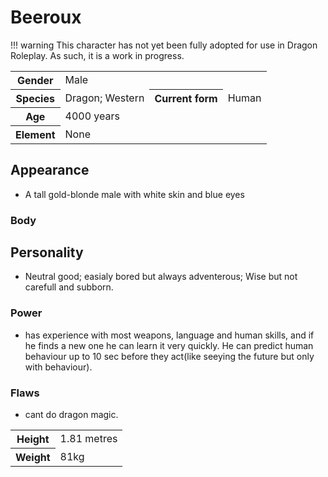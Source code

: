 # Beeroux
!!! warning
    This character has not yet been fully adopted for use in Dragon Roleplay. As such, it is a work in progress.

<table>
  <tr>
    <th>Gender</th>
    <td> Male</td>
  </tr>
  <tr>
    <th>Species</th>
    <td>Dragon; Western</td>
    <th>Current form </th>
    <td>Human
</tr>
  <tr>
    <th>Age</th>
    <td>4000 years</td>
  </tr>
  <tr>
    <th>Element</th>
    <td>None</td>
  </tr>
</table>

## Appearance
* A tall gold-blonde male with white skin and blue eyes

### Body
<table>
  <tr>
    <th>Height</th>
    <td>1.81 metres</td>
  </tr>
    <tr>
    <th>Weight</th>
    <td> 81kg </td>

## Personality
*  Neutral good; easialy bored but always adventerous; Wise but not carefull and subborn.

### Power
*  has experience with most weapons, language and human skills, and if he finds a new one he can learn it very quickly. He can predict human behaviour up to 10 sec before they act(like seeying the future but only with behaviour).

### Flaws
*  cant do dragon magic.
